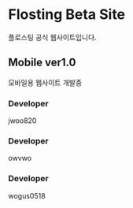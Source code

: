 # Flosting Beta Site

플로스팅 공식 웹사이트입니다.

## Mobile ver1.0

모바일용 웹사이트 개발중

### Developer

jwoo820

### Developer

owvwo

### Developer

wogus0518

